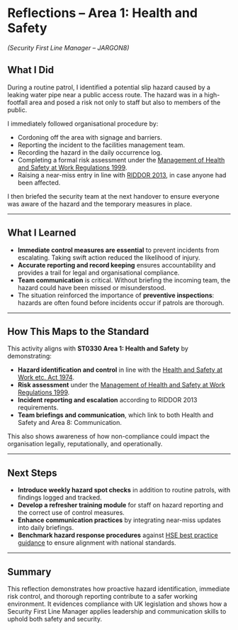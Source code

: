 # Reflections – Area 1: Health and Safety  
*(Security First Line Manager – JARGON8)*  

## What I Did  
During a routine patrol, I identified a potential slip hazard caused by a leaking water pipe near a public access route. The hazard was in a high-footfall area and posed a risk not only to staff but also to members of the public.  

I immediately followed organisational procedure by:  
- Cordoning off the area with signage and barriers.  
- Reporting the incident to the facilities management team.  
- Recording the hazard in the daily occurrence log.  
- Completing a formal risk assessment under the [Management of Health and Safety at Work Regulations 1999](https://www.legislation.gov.uk/uksi/1999/3242/contents/made).  
- Raising a near-miss entry in line with [RIDDOR 2013](https://www.legislation.gov.uk/uksi/2013/1471/contents/made), in case anyone had been affected.  

I then briefed the security team at the next handover to ensure everyone was aware of the hazard and the temporary measures in place.  

---

## What I Learned  
- **Immediate control measures are essential** to prevent incidents from escalating. Taking swift action reduced the likelihood of injury.  
- **Accurate reporting and record keeping** ensures accountability and provides a trail for legal and organisational compliance.  
- **Team communication** is critical. Without briefing the incoming team, the hazard could have been missed or misunderstood.  
- The situation reinforced the importance of **preventive inspections**: hazards are often found before incidents occur if patrols are thorough.  

---

## How This Maps to the Standard  
This activity aligns with **ST0330 Area 1: Health and Safety** by demonstrating:  
- **Hazard identification and control** in line with the [Health and Safety at Work etc. Act 1974](https://www.legislation.gov.uk/ukpga/1974/37/contents).  
- **Risk assessment** under the [Management of Health and Safety at Work Regulations 1999](https://www.legislation.gov.uk/uksi/1999/3242/contents/made).  
- **Incident reporting and escalation** according to RIDDOR 2013 requirements.  
- **Team briefings and communication**, which link to both Health and Safety and Area 8: Communication.  

This also shows awareness of how non-compliance could impact the organisation legally, reputationally, and operationally.  

---

## Next Steps  
- **Introduce weekly hazard spot checks** in addition to routine patrols, with findings logged and tracked.  
- **Develop a refresher training module** for staff on hazard reporting and the correct use of control measures.  
- **Enhance communication practices** by integrating near-miss updates into daily briefings.  
- **Benchmark hazard response procedures** against [HSE best practice guidance](https://www.hse.gov.uk/) to ensure alignment with national standards.  

---

## Summary  
This reflection demonstrates how proactive hazard identification, immediate risk control, and thorough reporting contribute to a safer working environment. It evidences compliance with UK legislation and shows how a Security First Line Manager applies leadership and communication skills to uphold both safety and security.  
